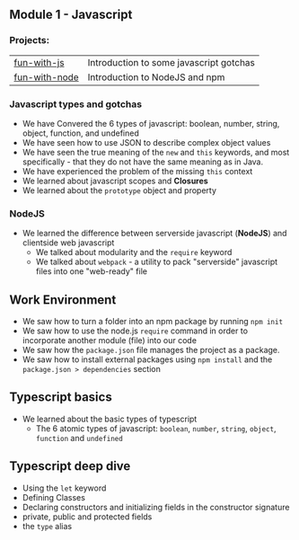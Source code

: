 ## Module 1 - Javascript
### Projects:
|     |     |
| --- | --- |
| [fun-with-js](projects/fun-with-js/) | Introduction to some javascript gotchas | 
| [fun-with-node](projects/fun-with-node/) | Introduction to NodeJS and npm |


### Javascript types and gotchas
* We have Convered the 6 types of javascript: boolean, number, string, object, function, and undefined
* We have seen how to use JSON to describe complex object values
* We have seen the true meaning of the `new` and `this` keywords, and most specifically - that they do not have the same meaning as in Java.
* We have experienced the problem of the missing `this` context
* We learned about javascript scopes and **Closures**
* We learned about the `prototype` object and property

### NodeJS
* We learned the difference between serverside javascript (**NodeJS**) and clientside web javascript
  * We talked about modularity and the `require` keyword
  * We talked about `webpack`  - a utility to pack "serverside" javascript files into one "web-ready" file


## Work Environment
* We saw how to turn a folder into an npm package by running `npm init`
* We saw how to use the node.js `require` command in order to incorporate another module (file) into our code
* We saw how the `package.json` file manages the project as a package.
* We saw how to install external packages using `npm install` and the `package.json > dependencies` section

## Typescript basics
* We learned about the basic types of typescript
  * The 6 atomic types of javascript: `boolean`, `number`, `string`, `object`, `function` and `undefined`

## Typescript deep dive
* Using the `let` keyword
* Defining Classes
* Declaring constructors and initializing fields in the constructor signature
* private, public and protected fields
* the `type` alias




